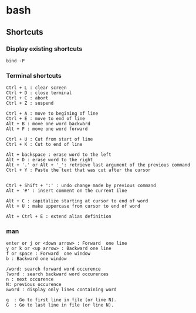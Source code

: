 # bash

## Shortcuts

### Display existing shortcuts

    bind -P

### Terminal shortcuts

    Ctrl + L : clear screen
    Ctrl + D : close terminal
    Ctrl + C : abort
    Ctrl + Z : suspend

    Ctrl + A : move to begining of line
    Ctrl + E : move to end of line
    Alt + B : move one word backward
    Alt + F : move one word forward

    Ctrl + U : Cut from start of line
    Ctrl + K : Cut to end of line

    Alt + backspace : erase word to the left
    Alt + D : erase word to the right
    Alt + '.' or Alt + '_': retrieve last argument of the previous command
    Ctrl + Y : Paste the text that was cut after the cursor


    Ctrl + Shift + ':' : undo change made by previous command
    Alt + '#' : insert comment on the current ilne

    Alt + C : capitalize starting at cursor to end of word
    Alt + U : make uppercase from cursor to end of word

    Alt + Ctrl + E : extend alias definition

### man 

    enter or j or <down arrow> : Forward  one line
    y or k or <up arrow> : Backward one line 
    f or space : Forward  one window
    b : Backward one window

    /word: search forward word occurence
    ?word : search backward word occurences
    n : next occurence
    N: previous occurence 
    &word : display only lines containing word

    g  : Go to first line in file (or line N).
    G  : Go to last line in file (or line N).
